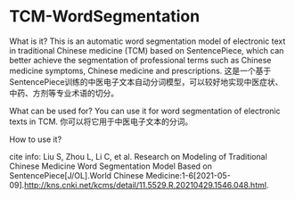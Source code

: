 # TCM-WordSegmentation
What is it?
This is an automatic word segmentation model of electronic text in traditional Chinese medicine (TCM) based on SentencePiece, which can better achieve the segmentation of professional terms such as Chinese medicine symptoms, Chinese medicine and prescriptions. 
这是一个基于SentencePiece训练的中医电子文本自动分词模型，可以较好地实现中医症状、中药、方剂等专业术语的切分。

What can be used for?
You can use it for word segmentation of electronic texts in TCM.
你可以将它用于中医电子文本的分词。

How to use it?


cite info:
Liu S, Zhou L, Li C, et al. Research on Modeling of Traditional Chinese Medicine Word Segmentation Model Based on SentencePiece[J/OL].World Chinese Medicine:1-6[2021-05-09].http://kns.cnki.net/kcms/detail/11.5529.R.20210429.1546.048.html.
